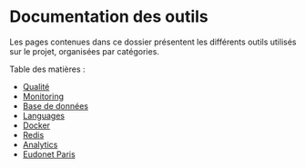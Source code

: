 # Documentation des outils

Les pages contenues dans ce dossier présentent les différents outils utilisés sur le projet, organisées par catégories.

Table des matières :

- [Qualité](./quality.md)
- [Monitoring](./monitoring.md)
- [Base de données](./db.md)
- [Languages](./languages.md)
- [Docker](./docker.md)
- [Redis](./redis.md)
- [Analytics](./analytics.md)
- [Eudonet Paris](./eudonet_paris.md)
